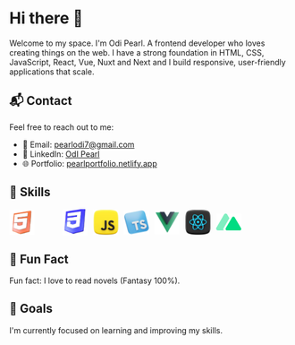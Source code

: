 # Hi there 👋

   Welcome to my space. I'm Odi Pearl. A frontend developer who loves creating things on the web.
   I have a strong foundation in HTML, CSS, JavaScript, React, Vue, Nuxt and Next and I build responsive, user-friendly applications that scale.

## 📬 Contact
Feel free to reach out to me:
- 📧 Email: [pearlodi7@gmail.com](mailto:pearlodi7@gmail.com)
- 💼 LinkedIn: [OdI Pearl](https://www.linkedin.com/in/odipearl/)
- 🌐 Portfolio: [pearlportfolio.netlify.app](https://pearlportfolio.netlify.app/)
  
## 🌟 Skills
<span style="display: flex; align-items: center ">
  <img src="html5.png" alt="HTML Badge" width="45"/>
  <img src="css3d.png" alt="HTML Badge" width="45" style="margin-left: 50px; "/>
   <img src="jss.png" alt="HTML Badge" width="45"  style="margin-left: 10px; "/>
   <img src="types.png" alt="HTML Badge" width="45"  style="margin-left: 10px; "/>
   <img src="vvue.png" alt="HTML Badge" width="45"  style="margin-left: 10px; "/> 
   <img src="reaact.png" alt="HTML Badge" width="45"  style="margin-left: 10px; "/>
      <img src="nuxt3d.png" alt="HTML Badge" width="45"  style="margin-left: 10px; "/>

</span>

##  📓 Fun Fact
Fun fact: I love to read novels (Fantasy 100%).

## 🎯 Goals
I'm currently focused on learning and improving my skills.


